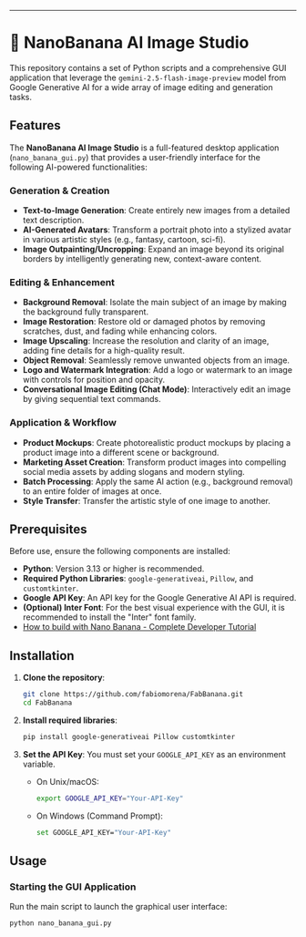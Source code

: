 -----

# 🍌 NanoBanana AI Image Studio

This repository contains a set of Python scripts and a comprehensive GUI application that leverage the `gemini-2.5-flash-image-preview` model from Google Generative AI for a wide array of image editing and generation tasks.

## Features

The **NanoBanana AI Image Studio** is a full-featured desktop application (`nano_banana_gui.py`) that provides a user-friendly interface for the following AI-powered functionalities:

### Generation & Creation

  * **Text-to-Image Generation**: Create entirely new images from a detailed text description.
  * **AI-Generated Avatars**: Transform a portrait photo into a stylized avatar in various artistic styles (e.g., fantasy, cartoon, sci-fi).
  * **Image Outpainting/Uncropping**: Expand an image beyond its original borders by intelligently generating new, context-aware content.

### Editing & Enhancement

  * **Background Removal**: Isolate the main subject of an image by making the background fully transparent.
  * **Image Restoration**: Restore old or damaged photos by removing scratches, dust, and fading while enhancing colors.
  * **Image Upscaling**: Increase the resolution and clarity of an image, adding fine details for a high-quality result.
  * **Object Removal**: Seamlessly remove unwanted objects from an image.
  * **Logo and Watermark Integration**: Add a logo or watermark to an image with controls for position and opacity.
  * **Conversational Image Editing (Chat Mode)**: Interactively edit an image by giving sequential text commands.

### Application & Workflow

  * **Product Mockups**: Create photorealistic product mockups by placing a product image into a different scene or background.
  * **Marketing Asset Creation**: Transform product images into compelling social media assets by adding slogans and modern styling.
  * **Batch Processing**: Apply the same AI action (e.g., background removal) to an entire folder of images at once.
  * **Style Transfer**: Transfer the artistic style of one image to another.

## Prerequisites

Before use, ensure the following components are installed:

  * **Python**: Version 3.13 or higher is recommended.
  * **Required Python Libraries**: `google-generativeai`, `Pillow`, and `customtkinter`.
  * **Google API Key**: An API key for the Google Generative AI API is required.
  * **(Optional) Inter Font**: For the best visual experience with the GUI, it is recommended to install the "Inter" font family.
  * [How to build with Nano Banana - Complete Developer Tutorial](https://dev.to/googleai/how-to-build-with-nano-banana-complete-developer-tutorial-646)

## Installation

1.  **Clone the repository**:

    ```bash
    git clone https://github.com/fabiomorena/FabBanana.git
    cd FabBanana
    ```

2.  **Install required libraries**:

    ```bash
    pip install google-generativeai Pillow customtkinter
    ```

3.  **Set the API Key**:
    You must set your `GOOGLE_API_KEY` as an environment variable.

      * On Unix/macOS:
        ```bash
        export GOOGLE_API_KEY="Your-API-Key"
        ```
      * On Windows (Command Prompt):
        ```bash
        set GOOGLE_API_KEY="Your-API-Key"
        ```

## Usage

### Starting the GUI Application

Run the main script to launch the graphical user interface:

```bash
python nano_banana_gui.py
```
